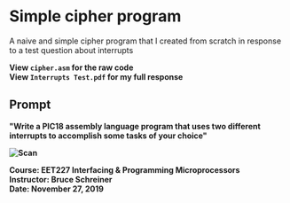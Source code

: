 # Simple cipher program
A naive and simple cipher program that I created from scratch in response to a test question about interrupts

<b>View `cipher.asm` for the raw code</b>
<br>
<b>View `Interrupts Test.pdf` for my full response<b>

## Prompt
"Write a PIC18 assembly language program that uses two different interrupts to accomplish some tasks of your choice" 

![Scan](https://user-images.githubusercontent.com/47094586/202923371-6b9b60c7-4ceb-40c8-a360-ebb189ab9839.jpg)

<b>Course</b>: EET227 Interfacing & Programming Microprocessors
<br>
<b>Instructor</b>: Bruce Schreiner
<br>
<b>Date</b>: November 27, 2019
